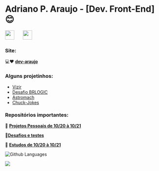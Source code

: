 # Adriano P. Araujo - [Dev. Front-End] :blush: 
 <a href="https://www.linkedin.com/in/araujocode/"><img src="https://64.media.tumblr.com/482803d41ac72337df99a6292b297f80/a4155e539c03dfb6-8b/s75x75_c1/1919ccf70f6db5955fc0d14f121b0a31be32753f.png" width="30"></a>
 &nbsp; &nbsp; &nbsp;
<a href="https://codepen.io/araujo6_6"><img src="https://www.flaticon.com/svg/static/icons/svg/2111/2111351.svg" width="30"></a> &nbsp; &nbsp; &nbsp;

### Site:

💻:heart:  [**dev-araujo**](https://dev-araujo.com.br/)

### Alguns projetinhos:

 - [Vizir](https://github.com/Pereira-Araujo/desafios/tree/main/desafio_vizir)
 - [Desafio BRLOGIC](https://github.com/Pereira-Araujo/desafios/blob/main/desafio_brlogic)
 - [Astromach](https://github.com/Pereira-Araujo/Projetos/tree/main/Projetos_React/AstroMach)
 - [Chuck-Jokes](https://github.com/Pereira-Araujo/Projetos/tree/main/Projetos_React/Chuck_Jokes)
 
 ### Repositórios importantes:
 
  :icecream: [**Projetos Pessoais de 10/20 à 10/21**](https://github.com/Pereira-Araujo/Projetos)
  
  :muscle:[**Desafios e testes**](https://github.com/Pereira-Araujo/desafios)
  
 :pencil: [**Estudos de 10/20 à 10/21**](https://github.com/Pereira-Araujo/Estudos)
 
 
 


![Github Languages](https://github-readme-stats.vercel.app/api/top-langs/?username=Pereira-Araujo&layout=count_private=true&theme=nightowl ) 

[![](https://github-readme-stats.vercel.app/api?username=Pereira-Araujo&show_icons=true&theme=nightowl )](https://github-readme-stats.vercel.app/api?username=Pereira-Araujo&show_icons=true&theme=nightowl )






